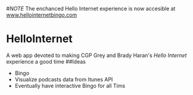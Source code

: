 #*NOTE* The enchanced Hello Internet experience is now accesible at www.hellointernetbingo.com
# HelloInternet
A web app devoted to making CGP Grey and Brady Haran's *Hello Internet* experience a good time 
##Ideas
* Bingo
* Visualize podcasts data from Itunes API
* Eventually have interactive Bingo for all Tims

